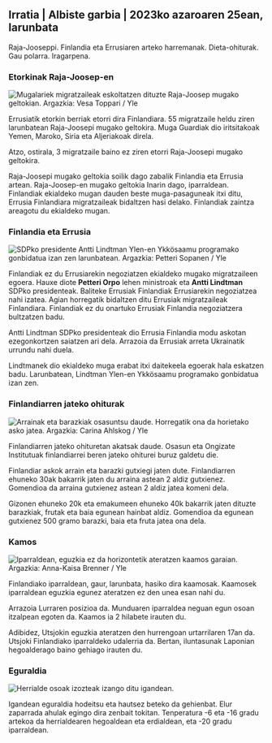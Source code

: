 ## Irratia \| Albiste garbia \| 2023ko azaroaren 25ean, larunbata

Raja-Jooseppi. Finlandia eta Errusiaren arteko harremanak. Dieta-ohiturak. Gau polarra. Iragarpena.

### Etorkinak Raja-Joosep-en

![Mugalariek migratzaileak eskoltatzen dituzte Raja-Joosep mugako geltokian. Argazkia: Vesa Toppari / Yle](https://images.cdn.yle.fi/image/upload/c_crop,h_2485,w_4434,x_0,y_0/ar_1.7777777777777777,c_fill,g_faces,h_675,w_1200./d_1201q_auto:eco/f_auto/fl_lossy/v1700923049/39-12066516562050c25bf5)

Errusiatik etorkin berriak etorri dira Finlandiara. 55 migratzaile heldu ziren larunbatean Raja-Joosepi mugako geltokira. Muga Guardiak dio iritsitakoak Yemen, Maroko, Siria eta Aljeriakoak direla.

Atzo, ostirala, 3 migratzaile baino ez ziren etorri Raja-Joosepi mugako geltokira.

Raja-Joosepi mugako geltokia soilik dago zabalik Finlandia eta Errusia artean. Raja-Joosep-en mugako geltokia Inarin dago, iparraldean. Finlandiak ekialdeko mugan dauden beste muga-pasaguneak itxi ditu, Errusia Finlandiara migratzaileak bidaltzen hasi delako. Finlandiak zaintza areagotu du ekialdeko mugan.

### Finlandia eta Errusia

![SDPko presidente Antti Lindtman Ylen-en Ykkösaamu programako gonbidatua izan zen larunbatean. Argazkia: Petteri Sopanen / Yle](https://images.cdn.yle.fi/image/upload/c_crop,h_2246,w_3994,x_0,y_219/ar_1.7777777777777777,c_fill,g_faces,h_670/0_r1201.q_auto:eco/f_auto/fl_lossy/v1700900444/39-12065056561addd4a0a6)

Finlandiak ez du Errusiarekin negoziatzen ekialdeko mugako migratzaileen egoera. Hauxe diote **Petteri Orpo** lehen ministroak eta **Antti Lindtman** SDPko presidenteak. Baliteke Errusiak Finlandiak Errusiarekin negoziatzea nahi izatea. Agian horregatik bidaltzen ditu Errusiak migratzaileak Finlandiara. Finlandiak ez du onartuko Errusiak Finlandia negoziatzera bultzatzen badu.

Antti Lindtman SDPko presidenteak dio Errusia Finlandia modu askotan ezegonkortzen saiatzen ari dela. Arrazoia da Errusiak arreta Ukrainatik urrundu nahi duela.

Lindtmanek dio ekialdeko muga erabat itxi daitekeela egoerak hala eskatzen badu. Larunbatean, Lindtman Ylen-en Ykkösaamu programako gonbidatua izan zen.

### Finlandiarren jateko ohiturak

![Arrainak eta barazkiak osasuntsu daude. Horregatik ona da horietako asko jatea. Argazkia: Carina Ahlskog / Yle](https://images.cdn.yle.fi/image/upload/c_crop,h_2495,w_4437,x_987,y_765/ar_1.7777777777777777,c_fill,g_faces,/h_1200,/h_12_1200q_auto:eco/f_auto/fl_lossy/v1693405582/39-116488464ef488e5f9cd)

Finlandiarren jateko ohituretan akatsak daude. Osasun eta Ongizate Institutuak finlandiarrei beren jateko ohiturei buruz galdetu die.

Finlandiar askok arrain eta barazki gutxiegi jaten dute. Finlandiarren ehuneko 30ak bakarrik jaten du arraina astean 2 aldiz gutxienez. Gomendioa da arraina gutxienez astean 2 aldiz jatea komeni dela.

Gizonen ehuneko 20k eta emakumeen ehuneko 40k bakarrik jaten dituzte barazkiak, frutak eta baia egunean hainbat aldiz. Gomendioa da egunean gutxienez 500 gramo barazki, baia eta fruta jatea ona dela.

### Kamos

![Iparraldean, eguzkia ez da horizontetik ateratzen kaamos garaian. Argazkia: Anna-Kaisa Brenner / Yle](https://images.cdn.yle.fi/image/upload/c_crop,h_1944,w_3456,x_0,y_1025/ar_1.7777777777777777,c_fill,g_faces,/h_1200,/h_12_12000/q_auto:eco/f_auto/fl_lossy/v1641653122/39-89980561d9a329301e9)

Finlandiako iparraldean, gaur, larunbata, hasiko dira kaamosak. Kaamosek iparraldean eguzkia egunez ateratzen ez den unea esan nahi du.

Arrazoia Lurraren posizioa da. Munduaren iparraldea neguan egun osoan itzalpean egoten da. Kaamos ia 2 hilabete irauten du.

Adibidez, Utsjokin eguzkia ateratzen den hurrengoan urtarrilaren 17an da. Utsjoki Finlandiako iparraldeko udalerria da. Bertan, iluntasunak Laponian hegoalderago baino gehiago irauten du.

### Eguraldia

![Herrialde osoak izozteak izango ditu igandean.](https://images.cdn.yle.fi/image/upload/c_crop,h_1080,w_1919,x_0,y_0/ar_1.77777777777777777,c_fill,g_faces,h_6705,w_/dpr_1.0/q_auto:eco/f_auto/fl_lossy/v1700928265/39-120668565621aeb49ab4)

Igandean eguraldia hodeitsu eta hautsez beteko da gehienbat. Elur zaparrada ahulak egingo dira zenbait tokitan. Tenperatura -6 eta -16 gradu artekoa da herrialdearen hegoaldean eta erdialdean, eta -20 gradu iparraldean.